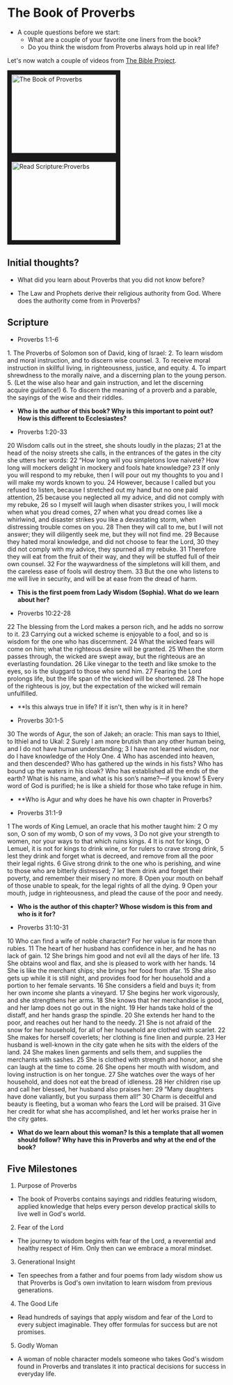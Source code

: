 # The Book of Proverbs

* A couple questions before we start:
   * What are a couple of your favorite one liners from the book?
   * Do you think the wisdom from Proverbs always hold up in real life?
   
Let's now watch a couple of videos from [The Bible Project](https://thebibleproject.com).

<a href="https://www.youtube.com/watch?v=Gab04dPs_uA" target="_blank">
<img src="http://img.youtube.com/vi/Gab04dPs_uA/0.jpg" alt="The Book of Proverbs" width="240" height="180" border="10" /></a>

<a href="https://www.youtube.com/watch?v=AzmYV8GNAIM" target="_blank">
<img src="http://img.youtube.com/vi/AzmYV8GNAIM/0.jpg" alt="Read Scripture:Proverbs" width="240" height="180" border="10" /></a>

## Initial thoughts?

* What did you learn about Proverbs that you did not know before?

* The Law and Prophets derive their religious authority from God. Where does the authority come from in Proverbs?

## Scripture

* Proverbs 1:1-6
<p>1. The Proverbs of Solomon son of David, king of Israel:
2. To learn wisdom and moral instruction, and to discern wise counsel. 3. To receive moral instruction in skillful living,
in righteousness, justice, and equity. 4. To impart shrewdness to the morally naive, and a discerning plan to the young person. 5. (Let the wise also hear and gain instruction, and let the discerning acquire guidance!) 6. To discern the meaning of a proverb and a parable, the sayings of the wise and their riddles. </p>

* **Who is the author of this book? Why is this important to point out? How is this different to Ecclesiastes?**

* Proverbs 1:20-33
<p>20 Wisdom calls out in the street,
she shouts loudly in the plazas;
21 
at the head of the noisy streets she calls,
in the entrances of the gates in the city she utters her words:
22 
“How long will you simpletons love naiveté?
How long will mockers delight in mockery
and fools hate knowledge?
23 
If only you will respond to my rebuke,
then I will pour out my thoughts to you
and I will make my words known to you.
24 
However, because I called but you refused to listen,
because I stretched out my hand but no one paid attention,
25 
because you neglected all my advice,
and did not comply with my rebuke,
26 
so I myself will laugh when disaster strikes you,
I will mock when what you dread comes,
27 
when what you dread comes like a whirlwind,
and disaster strikes you like a devastating storm,
when distressing trouble comes on you.
28 
Then they will call to me, but I will not answer;
they will diligently seek me, but they will not find me.
29 
Because they hated moral knowledge,
and did not choose to fear the Lord,
30 
they did not comply with my advice,
they spurned all my rebuke.
31 
Therefore they will eat from the fruit of their way,
and they will be stuffed full of their own counsel.
32 
For the waywardness of the
simpletons will kill them,
and the careless ease of fools will destroy them.
33 
But the one who listens to me will live in security,
and will be at ease from the dread of harm.</p>

* **This is the first poem from Lady Wisdom (Sophia). What do we learn about her?**

* Proverbs 10:22-28
<p> 22 
The blessing from the Lord makes a person rich,
and he adds no sorrow to it.
23 
Carrying out a wicked scheme is enjoyable to a fool,
and so is wisdom for the one who has discernment.
24 
What the wicked fears will come on him;
what the righteous desire will be granted.
25 
When the storm passes through, the wicked are swept away,
but the righteous are an everlasting foundation.
26 
Like vinegar to the teeth and like smoke to the eyes,
so is the sluggard to those who send him.
27 
Fearing the Lord prolongs life,
but the life span of the wicked will be shortened.
28 
The hope of the righteous is joy,
but the expectation of the wicked will remain unfulfilled.</p>

* **Is this always true in life? If it isn't, then why is it in here?

* Proverbs 30:1-5
<p> 30 The words of Agur, the son of Jakeh; an oracle:
This man says to Ithiel, to Ithiel and to Ukal:
2 
Surely I am more brutish than any other human being,
and I do not have human understanding;
3 
I have not learned wisdom,
nor do I have knowledge of the Holy One.
4 
Who has ascended into heaven, and then descended?
Who has gathered up the winds in his fists?
Who has bound up the waters in his cloak?
Who has established all the ends of the earth?
What is his name, and what is his son’s name?—if you know!
5 
Every word of God is purified;
he is like a shield for those who take refuge in him.</p>

* **Who is Agur and why does he have his own chapter in Proverbs?

* Proverbs 31:1-9
<p> 1 The words of King Lemuel,
an oracle that his mother taught him:
2 
O my son, O son of my womb,
O son of my vows,
3 
Do not give your strength to women,
nor your ways to that which ruins kings.
4 
It is not for kings, O Lemuel,
it is not for kings to drink wine,
or for rulers to crave strong drink,
5 
lest they drink and forget what is decreed,
and remove from all the poor their legal rights.
6 
Give strong drink to the one who is perishing,
and wine to those who are bitterly distressed;
7 
let them drink and forget their poverty,
and remember their misery no more.
8 
Open your mouth on behalf of those unable to speak,
for the legal rights of all the dying.
9 
Open your mouth, judge in righteousness,
and plead the cause of the poor and needy.</p>

* **Who is the author of this chapter? Whose wisdom is this from and who is it for?**

* Proverbs 31:10-31
<p> 10 
Who can find a wife of noble character?
For her value is far more than rubies.
11 
The heart of her husband has confidence in her,
and he has no lack of gain.
12 
She brings him good and not evil
all the days of her life.
13 
She obtains wool and flax,
and she is pleased to work with her hands.
14 
She is like the merchant ships;
she brings her food from afar.
15 
She also gets up while it is still night,
and provides food for her household and a portion to her female servants.
16 
She considers a field and buys it;
from her own income she plants a vineyard.
17 
She begins her work vigorously,
and she strengthens her arms.
18 
She knows that her merchandise is good,
and her lamp does not go out in the night.
19 
Her hands take hold of the distaff,
and her hands grasp the spindle.
20 
She extends her hand to the poor,
and reaches out her hand to the needy.
21 
She is not afraid of the snow for her household,
for all of her household are clothed with scarlet.
22 
She makes for herself coverlets;
her clothing is fine linen and purple.
23 
Her husband is well-known in the city gate
when he sits with the elders of the land.
24 
She makes linen garments and sells them,
and supplies the merchants with sashes.
25 
She is clothed with strength and honor,
and she can laugh at the time to come.
26 
She opens her mouth with wisdom,
and loving instruction is on her tongue.
27 
She watches over the ways of her household,
and does not eat the bread of idleness.
28 
Her children rise up and call her blessed,
her husband also praises her:
29 
“Many daughters have done valiantly,
but you surpass them all!”
30 
Charm is deceitful and beauty is fleeting,
but a woman who fears the Lord will be praised.
31 
Give her credit for what she has accomplished,
and let her works praise her in the city gates. </p>

* **What do we learn about this woman? Is this a template that all women should follow? Why have this in Proverbs and why at the end of the book?**

## Five Milestones
1. Purpose of Proverbs
  * The book of Proverbs contains sayings and riddles featuring wisdom, applied knowledge that helps every person develop practical skills to live well in God's world.
2. Fear of the Lord
  * The journey to wisdom begins with fear of the Lord, a reverential and healthy respect of Him. Only then can we embrace a moral mindset.
3. Generational Insight
  * Ten speeches from a father and four poems from lady wisdom show us that Proverbs is God's own invitation to learn wisdom from previous generations. 
4. The Good Life
  * Read hundreds of sayings that apply wisdom and fear of the Lord to every subject imaginable. They offer formulas for success but are not promises. 
5. Godly Woman
  * A woman of noble character models someone who takes God's wisdom found in Proverbs and translates it into practical decisions for success in everyday life. 
